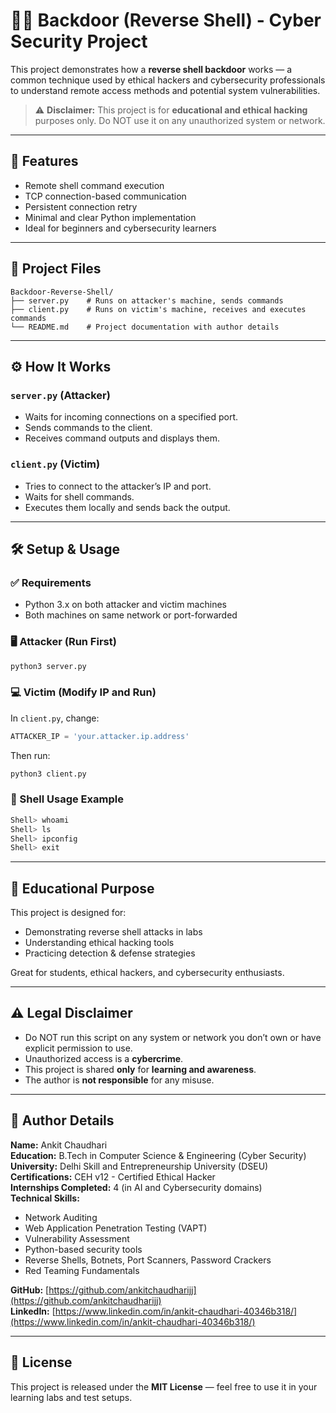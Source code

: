 
# 🕵️‍♂️ Backdoor (Reverse Shell) - Cyber Security Project

This project demonstrates how a **reverse shell backdoor** works — a common technique used by ethical hackers and cybersecurity professionals to understand remote access methods and potential system vulnerabilities.

> ⚠️ **Disclaimer:** This project is for **educational and ethical hacking** purposes only. Do NOT use it on any unauthorized system or network.

---

## 🚀 Features

- Remote shell command execution
- TCP connection-based communication
- Persistent connection retry
- Minimal and clear Python implementation
- Ideal for beginners and cybersecurity learners

---

## 📁 Project Files

```
Backdoor-Reverse-Shell/
├── server.py    # Runs on attacker's machine, sends commands
├── client.py    # Runs on victim's machine, receives and executes commands
└── README.md    # Project documentation with author details
```

---

## ⚙️ How It Works

### `server.py` (Attacker)
- Waits for incoming connections on a specified port.
- Sends commands to the client.
- Receives command outputs and displays them.

### `client.py` (Victim)
- Tries to connect to the attacker’s IP and port.
- Waits for shell commands.
- Executes them locally and sends back the output.

---

## 🛠️ Setup & Usage

### ✅ Requirements
- Python 3.x on both attacker and victim machines
- Both machines on same network or port-forwarded

### 🖥️ Attacker (Run First)
```bash
python3 server.py
```

### 💻 Victim (Modify IP and Run)
In `client.py`, change:
```python
ATTACKER_IP = 'your.attacker.ip.address'
```

Then run:
```bash
python3 client.py
```

### 🧪 Shell Usage Example
```bash
Shell> whoami
Shell> ls
Shell> ipconfig
Shell> exit
```

---

## 🎯 Educational Purpose

This project is designed for:
- Demonstrating reverse shell attacks in labs
- Understanding ethical hacking tools
- Practicing detection & defense strategies

Great for students, ethical hackers, and cybersecurity enthusiasts.

---

## ⚠️ Legal Disclaimer

- Do NOT run this script on any system or network you don’t own or have explicit permission to use.
- Unauthorized access is a **cybercrime**.
- This project is shared **only** for **learning and awareness**.
- The author is **not responsible** for any misuse.

---

## 👤 Author Details

**Name:** Ankit Chaudhari  
**Education:** B.Tech in Computer Science & Engineering (Cyber Security)  
**University:** Delhi Skill and Entrepreneurship University (DSEU)  
**Certifications:** CEH v12 - Certified Ethical Hacker  
**Internships Completed:** 4 (in AI and Cybersecurity domains)  
**Technical Skills:**  
- Network Auditing  
- Web Application Penetration Testing (VAPT)  
- Vulnerability Assessment  
- Python-based security tools  
- Reverse Shells, Botnets, Port Scanners, Password Crackers  
- Red Teaming Fundamentals  

**GitHub:** [https://github.com/ankitchaudharijj](https://github.com/ankitchaudharijj)  
**LinkedIn:** [https://www.linkedin.com/in/ankit-chaudhari-40346b318/](https://www.linkedin.com/in/ankit-chaudhari-40346b318/)

---

## 📘 License

This project is released under the **MIT License** — feel free to use it in your learning labs and test setups.
